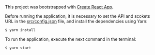 This project was bootstrapped with [Create React App](https://github.com/facebook/create-react-app).

Before running the application, it is necessary to set the API and scokets URL in the [src/config.json](src/config.json) file, and install the dependencies using Yarn:

```sh
$ yarn install
```

To run the application, execute the next command in the terminal:

```sh
$ yarn start
```
